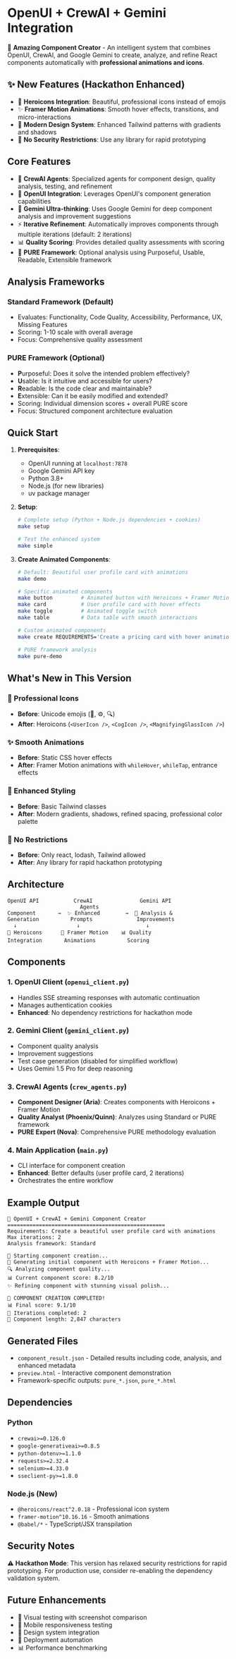 # OpenUI + CrewAI + Gemini Integration

🎨 **Amazing Component Creator** - An intelligent system that combines OpenUI, CrewAI, and Google Gemini to create, analyze, and refine React components automatically with **professional animations and icons**.

## ✨ New Features (Hackathon Enhanced)

- 🎯 **Heroicons Integration**: Beautiful, professional icons instead of emojis
- ✨ **Framer Motion Animations**: Smooth hover effects, transitions, and micro-interactions
- 🎨 **Modern Design System**: Enhanced Tailwind patterns with gradients and shadows
- 🚀 **No Security Restrictions**: Use any library for rapid prototyping

## Core Features

- 🤖 **CrewAI Agents**: Specialized agents for component design, quality analysis, testing, and refinement
- 🎨 **OpenUI Integration**: Leverages OpenUI's component generation capabilities
- 🧠 **Gemini Ultra-thinking**: Uses Google Gemini for deep component analysis and improvement suggestions
- ⚡ **Iterative Refinement**: Automatically improves components through multiple iterations (default: 2 iterations)
- 📊 **Quality Scoring**: Provides detailed quality assessments with scoring
- 🎯 **PURE Framework**: Optional analysis using Purposeful, Usable, Readable, Extensible framework

## Analysis Frameworks

### Standard Framework (Default)
- Evaluates: Functionality, Code Quality, Accessibility, Performance, UX, Missing Features
- Scoring: 1-10 scale with overall average
- Focus: Comprehensive quality assessment

### PURE Framework (Optional)
- **P**urposeful: Does it solve the intended problem effectively?
- **U**sable: Is it intuitive and accessible for users?
- **R**eadable: Is the code clear and maintainable?  
- **E**xtensible: Can it be easily modified and extended?
- Scoring: Individual dimension scores + overall PURE score
- Focus: Structured component architecture evaluation

## Quick Start

1. **Prerequisites**:
   - OpenUI running at `localhost:7878`
   - Google Gemini API key
   - Python 3.8+
   - Node.js (for new libraries)
   - uv package manager

2. **Setup**:
   ```bash
   # Complete setup (Python + Node.js dependencies + cookies)
   make setup
   
   # Test the enhanced system
   make simple
   ```

3. **Create Animated Components**:
   ```bash
   # Default: Beautiful user profile card with animations
   make demo
   
   # Specific animated components
   make button         # Animated button with Heroicons + Framer Motion
   make card           # User profile card with hover effects
   make toggle         # Animated toggle switch
   make table          # Data table with smooth interactions
   
   # Custom animated components
   make create REQUIREMENTS='Create a pricing card with hover animations and icons'
   
   # PURE framework analysis
   make pure-demo
   ```

## What's New in This Version

### 🎯 Professional Icons
- **Before**: Unicode emojis (👤, ⚙️, 🔍)
- **After**: Heroicons (`<UserIcon />`, `<CogIcon />`, `<MagnifyingGlassIcon />`)

### ✨ Smooth Animations
- **Before**: Static CSS hover effects
- **After**: Framer Motion animations with `whileHover`, `whileTap`, entrance effects

### 🎨 Enhanced Styling
- **Before**: Basic Tailwind classes
- **After**: Modern gradients, shadows, refined spacing, professional color palette

### 🚀 No Restrictions
- **Before**: Only react, lodash, Tailwind allowed
- **After**: Any library for rapid hackathon prototyping

## Architecture

```
OpenUI API           CrewAI               Gemini API    
                       Agents                             
Component       →  ✨ Enhanced        →  🧠 Analysis &      
Generation          Prompts              Improvements    
  ↓                   ↓                     ↓
🎯 Heroicons      🎨 Framer Motion    📊 Quality
Integration       Animations          Scoring
```

## Components

### 1. OpenUI Client (`openui_client.py`)
- Handles SSE streaming responses with automatic continuation
- Manages authentication cookies
- **Enhanced**: No dependency restrictions for hackathon mode

### 2. Gemini Client (`gemini_client.py`) 
- Component quality analysis
- Improvement suggestions
- Test case generation (disabled for simplified workflow)
- Uses Gemini 1.5 Pro for deep reasoning

### 3. CrewAI Agents (`crew_agents.py`)
- **Component Designer (Aria)**: Creates components with Heroicons + Framer Motion
- **Quality Analyst (Phoenix/Quinn)**: Analyzes using Standard or PURE framework
- **PURE Expert (Nova)**: Comprehensive PURE methodology evaluation

### 4. Main Application (`main.py`)
- CLI interface for component creation
- **Enhanced**: Better defaults (user profile card, 2 iterations)
- Orchestrates the entire workflow

## Example Output

```
🎨 OpenUI + CrewAI + Gemini Component Creator
==================================================
Requirements: Create a beautiful user profile card with animations
Max iterations: 2
Analysis framework: Standard

🚀 Starting component creation...
🎨 Generating initial component with Heroicons + Framer Motion...
🔍 Analyzing component quality...
📊 Current component score: 8.2/10
✨ Refining component with stunning visual polish...

🎉 COMPONENT CREATION COMPLETED!
📊 Final score: 9.1/10
🔄 Iterations completed: 2
📝 Component length: 2,847 characters
```

## Generated Files

- `component_result.json` - Detailed results including code, analysis, and enhanced metadata
- `preview.html` - Interactive component demonstration
- Framework-specific outputs: `pure_*.json`, `pure_*.html`

## Dependencies

### Python
- `crewai>=0.126.0`
- `google-generativeai>=0.8.5`
- `python-dotenv>=1.1.0`
- `requests>=2.32.4`
- `selenium>=4.33.0`
- `sseclient-py>=1.8.0`

### Node.js (New)
- `@heroicons/react^2.0.18` - Professional icon system
- `framer-motion^10.16.16` - Smooth animations
- `@babel/*` - TypeScript/JSX transpilation

## Security Notes

⚠️ **Hackathon Mode**: This version has relaxed security restrictions for rapid prototyping. For production use, consider re-enabling the dependency validation system.

## Future Enhancements

- 🎨 Visual testing with screenshot comparison
- 📱 Mobile responsiveness testing
- 🎯 Design system integration
- 🚀 Deployment automation
- 📊 Performance benchmarking